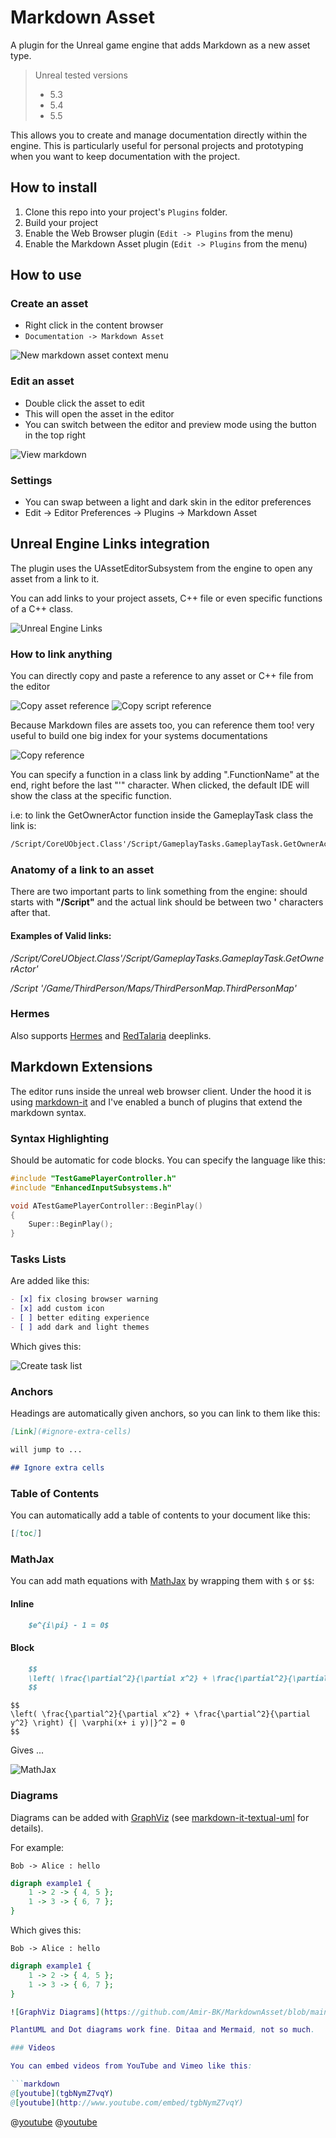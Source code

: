 # Markdown Asset

A plugin for the Unreal game engine that adds Markdown as a new asset type.
 
> Unreal tested versions
> * 5.3
> * 5.4
> * 5.5

This allows you to create and manage documentation directly within the engine. This is particularly useful for personal projects and prototyping when you want to keep documentation with the project.

## How to install

1. Clone this repo into your project's `Plugins` folder.
2. Build your project
3. Enable the Web Browser plugin (`Edit -> Plugins` from the menu)
4. Enable the Markdown Asset plugin (`Edit -> Plugins` from the menu)

## How to use

### Create an asset

* Right click in the content browser
* `Documentation -> Markdown Asset`

![New markdown asset context menu](https://github.com/Amir-BK/MarkdownAsset/blob/main/Docs/NewAsset.png)

### Edit an asset

* Double click the asset to edit
* This will open the asset in the editor
* You can switch between the editor and preview mode using the button in the top right

![View markdown](https://github.com/Amir-BK/MarkdownAsset/blob/main/Docs/Editing.png)

### Settings

* You can swap between a light and dark skin in the editor preferences
* Edit -> Editor Preferences -> Plugins -> Markdown Asset

## Unreal Engine Links integration

The plugin uses the UAssetEditorSubsystem from the engine to open any asset from a link to it.

You can add links to your project assets, C++ file or even specific functions of a C++ class.

![Unreal Engine Links](https://github.com/Amir-BK/MarkdownAsset/blob/main/Docs/LinksVariations.png)

### How to link anything

You can directly copy and paste a reference to any asset or C++ file from the editor

![Copy asset reference](https://github.com/Amir-BK/MarkdownAsset/blob/main/Docs/AssetReference.png)
![Copy script reference](https://github.com/Amir-BK/MarkdownAsset/blob/main/Docs/ScriptReference.png)

Because Markdown files are assets too, you can reference them too! very useful to build one big index for your systems documentations

![Copy reference](https://github.com/Amir-BK/MarkdownAsset/blob/main/Docs/MarkdownReference.png)

You can specify a function in a class link by adding ".FunctionName" at the end, right before the last "'" character. When clicked, the default IDE will show the class at the specific function.

i.e: to link the GetOwnerActor function inside the GameplayTask class the link is:

```markdown
/Script/CoreUObject.Class'/Script/GameplayTasks.GameplayTask.GetOwnerActor'
```

### Anatomy of a link to an asset

There are two important parts to link something from the engine: should starts with **"/Script"** and the actual link should be between two **'** characters after that.

#### Examples of Valid links:

*/Script/CoreUObject.Class'/Script/GameplayTasks.GameplayTask.GetOwnerActor'*

*/Script '/Game/ThirdPerson/Maps/ThirdPersonMap.ThirdPersonMap'*

### Hermes

Also supports [Hermes](https://github.com/jorgenpt/Hermes) and [RedTalaria](https://github.com/cdpred/RedTalaria) deeplinks.

## Markdown Extensions

The editor runs inside the unreal web browser client. Under the hood it is using [markdown-it](https://github.com/markdown-it/markdown-it) and I've enabled a bunch of plugins that extend the markdown syntax.

### Syntax Highlighting

Should be automatic for code blocks. You can specify the language like this:

```c++
#include "TestGamePlayerController.h"
#include "EnhancedInputSubsystems.h"

void ATestGamePlayerController::BeginPlay()
{
    Super::BeginPlay();
}
```

### Tasks Lists

Are added like this:

```markdown
- [x] fix closing browser warning
- [x] add custom icon
- [ ] better editing experience
- [ ] add dark and light themes
```

Which gives this:

![Create task list](https://github.com/Amir-BK/MarkdownAsset/blob/main/Docs/TaskList.png)

### Anchors

Headings are automatically given anchors, so you can link to them like this:

```markdown
[Link](#ignore-extra-cells)

will jump to ...

## Ignore extra cells
```

### Table of Contents

You can automatically add a table of contents to your document like this:

```markdown
[[toc]]
```

### MathJax

You can add math equations with [MathJax](https://www.mathjax.org/) by wrapping them with `$` or `$$`:

#### Inline

```markdown
    $e^{i\pi} - 1 = 0$
```

#### Block

```markdown
    $$
    \left( \frac{\partial^2}{\partial x^2} + \frac{\partial^2}{\partial y^2} \right) {| \varphi(x+ i y)|}^2 = 0
    $$
```

    $$
    \left( \frac{\partial^2}{\partial x^2} + \frac{\partial^2}{\partial y^2} \right) {| \varphi(x+ i y)|}^2 = 0
    $$

Gives ...

![MathJax](https://github.com/Amir-BK/MarkdownAsset/blob/main/Docs/Math.png)


### Diagrams

Diagrams can be added with [GraphViz](https://graphviz.org/Gallery/directed/) (see [markdown-it-textual-uml](https://github.com/manastalukdar/markdown-it-textual-uml) for details).

For example:

```plantuml
Bob -> Alice : hello
```

```dot
digraph example1 {
    1 -> 2 -> { 4, 5 };
    1 -> 3 -> { 6, 7 };
}
```

Which gives this:

```plantuml
Bob -> Alice : hello
```

```dot
digraph example1 {
    1 -> 2 -> { 4, 5 };
    1 -> 3 -> { 6, 7 };
}

![GraphViz Diagrams](https://github.com/Amir-BK/MarkdownAsset/blob/main/Docs/Diagrams.png)

PlantUML and Dot diagrams work fine. Ditaa and Mermaid, not so much.

### Videos

You can embed videos from YouTube and Vimeo like this:

```markdown
@[youtube](tgbNymZ7vqY)
@[youtube](http://www.youtube.com/embed/tgbNymZ7vqY)
```

@[youtube](tgbNymZ7vqY)
@[youtube](http://www.youtube.com/embed/tgbNymZ7vqY)